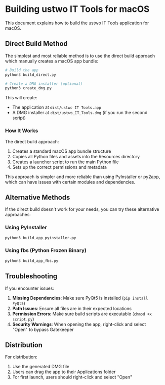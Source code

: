 # Building ustwo IT Tools for macOS

This document explains how to build the ustwo IT Tools application for macOS.

## Direct Build Method

The simplest and most reliable method is to use the direct build approach which manually creates a macOS app bundle:

```bash
# Build the app
python3 build_direct.py

# Create a DMG installer (optional)
python3 create_dmg.py
```

This will create:
- The application at `dist/ustwo IT Tools.app`
- A DMG installer at `dist/ustwo_IT_Tools.dmg` (if you run the second script)

### How It Works

The direct build approach:
1. Creates a standard macOS app bundle structure
2. Copies all Python files and assets into the Resources directory
3. Creates a launcher script to run the main Python file
4. Sets up the correct permissions and metadata

This approach is simpler and more reliable than using PyInstaller or py2app, which can have issues with certain modules and dependencies.

## Alternative Methods

If the direct build doesn't work for your needs, you can try these alternative approaches:

### Using PyInstaller

```bash
python3 build_app_pyinstaller.py
```

### Using fbs (Python Frozen Binary)

```bash
python3 build_app_fbs.py
```

## Troubleshooting

If you encounter issues:

1. **Missing Dependencies**: Make sure PyQt5 is installed (`pip install PyQt5`)
2. **Path Issues**: Ensure all files are in their expected locations
3. **Permission Errors**: Make sure build scripts are executable (`chmod +x script.py`)
4. **Security Warnings**: When opening the app, right-click and select "Open" to bypass Gatekeeper

## Distribution

For distribution:
1. Use the generated DMG file
2. Users can drag the app to their Applications folder
3. For first launch, users should right-click and select "Open" 